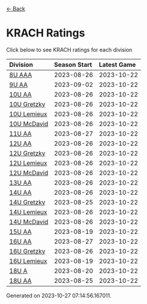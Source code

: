 [<- Back](../readme.md)
# KRACH Ratings
Click below to see KRACH ratings for each division

| Division | Season Start | Latest Game |
| :-- | :-- | :-- |
| [8U AAA](8U-AAA-ratings.md) | 2023-08-26 | 2023-10-22 |
| [9U AA](9U-AA-ratings.md) | 2023-09-02 | 2023-10-22 |
| [10U AA](10U-AA-ratings.md) | 2023-08-26 | 2023-10-22 |
| [10U Gretzky](10U-Gretzky-ratings.md) | 2023-08-26 | 2023-10-22 |
| [10U Lemieux](10U-Lemieux-ratings.md) | 2023-08-26 | 2023-10-22 |
| [10U McDavid](10U-McDavid-ratings.md) | 2023-08-26 | 2023-10-22 |
| [11U AA](11U-AA-ratings.md) | 2023-08-27 | 2023-10-22 |
| [12U AA](12U-AA-ratings.md) | 2023-08-26 | 2023-10-22 |
| [12U Gretzky](12U-Gretzky-ratings.md) | 2023-08-26 | 2023-10-22 |
| [12U Lemieux](12U-Lemieux-ratings.md) | 2023-08-26 | 2023-10-22 |
| [12U McDavid](12U-McDavid-ratings.md) | 2023-08-26 | 2023-10-22 |
| [13U AA](13U-AA-ratings.md) | 2023-08-26 | 2023-10-22 |
| [14U AA](14U-AA-ratings.md) | 2023-08-26 | 2023-10-22 |
| [14U Gretzky](14U-Gretzky-ratings.md) | 2023-08-25 | 2023-10-22 |
| [14U Lemieux](14U-Lemieux-ratings.md) | 2023-08-26 | 2023-10-22 |
| [14U McDavid](14U-McDavid-ratings.md) | 2023-08-26 | 2023-10-22 |
| [15U AA](15U-AA-ratings.md) | 2023-08-19 | 2023-10-22 |
| [16U AA](16U-AA-ratings.md) | 2023-08-27 | 2023-10-22 |
| [16U Gretzky](16U-Gretzky-ratings.md) | 2023-08-26 | 2023-10-22 |
| [16U Lemieux](16U-Lemieux-ratings.md) | 2023-08-19 | 2023-10-22 |
| [18U A](18U-A-ratings.md) | 2023-08-20 | 2023-10-22 |
| [18U AA](18U-AA-ratings.md) | 2023-08-25 | 2023-10-22 |

Generated on 2023-10-27 07:14:56.167011.
